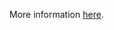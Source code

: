 More information [here](https://docs.bridgecrew.io/docs/ensure-that-workspace-user-volumes-are-encrypted).
